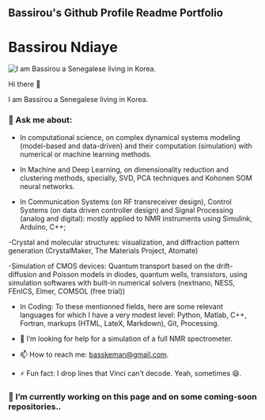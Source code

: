 ## Bassirou's Github Profile Readme Portfolio

# Bassirou Ndiaye

![I am Bassirou a Senegalese living in Korea.](https://pbs.twimg.com/profile_banners/377402778/1672025817/1080x360)


Hi there 👋

I am Bassirou a Senegalese living in Korea. 

### 💬 Ask me about:
- In computational science, on complex dynamical systems modeling (model-based and data-driven) and their computation (simulation) with numerical or machine learning methods.

- In Machine and Deep Learning, on dimensionality reduction and clustering methods, specially, SVD, PCA techniques and Kohonen SOM neural networks.

- In Communication Systems (on RF transreceiver design), Control Systems (on data driven controller design) and Signal Processing (analog and digital): mostly applied to NMR instruments using Simulink, Arduino, C++;

-Crystal and molecular structures: visualization, and diffraction pattern generation 
(CrystalMaker, The Materials Project, Atomate)

-Simulation of CMOS devices: Quantum transport based on the drift-diffusion and Poisson models in diodes, quantum wells, transistors, using simulation softwares with built-in numerical solvers (nextnano, NESS, FEnICS, Elmer, COMSOL (free trial)) 

- In Coding: To these mentionned fields, here are some relevant languages for which I have a very modest level: Python, Matlab, C++, Fortran, markups (HTML, LateX, Markdown), Git, Processing.


- 🤔 I’m looking for help for a simulation of a full NMR spectrometer.
- 📫 How to reach me: basskeman@gmail.com.

- ⚡ Fun fact: I drop lines that Vinci can't decode. Yeah, sometimes 😄.

### 🔭 I’m currently working on this page and on some coming-soon repositories..  

